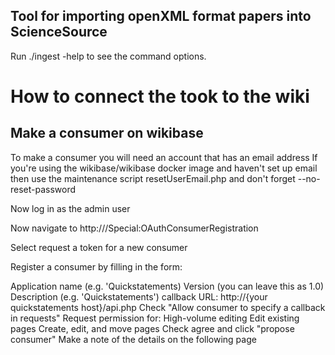 Tool for importing openXML format papers into ScienceSource
---------

Run ./ingest -help to see the command options.





How to connect the took to the wiki
================

Make a consumer on wikibase
------------------

To make a consumer you will need an account that has an email address If you're using the wikibase/wikibase docker image and haven't set up email then use the maintenance script resetUserEmail.php and don't forget --no-reset-password

Now log in as the admin user

Now navigate to http://<your wikibase>/Special:OAuthConsumerRegistration

Select request a token for a new consumer

Register a consumer by filling in the form:

Application name (e.g. 'Quickstatements)
Version (you can leave this as 1.0)
Description (e.g. 'Quickstatements')
callback URL: http://{your quickstatements host}/api.php
Check "Allow consumer to specify a callback in requests"
Request permission for:
High-volume editing
Edit existing pages
Create, edit, and move pages
Check agree and click "propose consumer"
Make a note of the details on the following page
